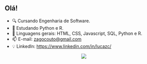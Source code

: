 ## Olá!

- 🔍 Cursando Engenharia de Software.
- 📖 Estudando Python e R.
- 🌱 Linguagens gerais: HTML, CSS, Javascript, SQL, Python e R.
- 📫 E-mail: zagocouto@gmail.com
- 💡 LinkedIn: https://www.linkedin.com/in/lucazc/

<div align="center">
  <a href="https://github.com/luzagoc">
    <img src="https://github-readme-stats.vercel.app/api/top-langs/?username=luzagoc&layout=compact&langs_count=7&theme=dark"/>
  </a>
</div>
